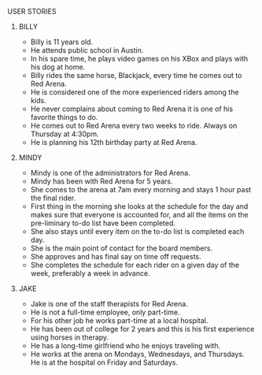 USER STORIES

1) BILLY
    - Billy is 11 years old.
    - He attends public school in Austin.
    - In his spare time, he plays video games on his XBox and plays with his dog at home.
    - Billy rides the same horse, Blackjack, every time he comes out to Red Arena.
    - He is considered one of the more experienced riders among the kids.
    - He never complains about coming to Red Arena it is one of his favorite things to do.
    - He comes out to Red Arena every two weeks to ride. Always on Thursday at 4:30pm.
    - He is planning his 12th birthday party at Red Arena. 

2) MINDY
    - Mindy is one of the administrators for Red Arena.
    - Mindy has been with Red Arena for 5 years.
    - She comes to the arena at 7am every morning and stays 1 hour past the final rider. 
    - First thing in the morning she looks at the schedule for the day and makes sure that everyone is accounted for, and all the items on the pre-liminary to-do list have been completed. 
    - She also stays until every item on the to-do list is completed each day.
    - She is the main point of contact for the board members. 
    - She approves and has final say on time off requests.
    - She completes the schedule for each rider on a given day of the week, preferably a week in advance.

3) JAKE
    - Jake is one of the staff therapists for Red Arena.
    - He is not a full-time employee, only part-time.
    - For his other job he works part-time at a local hospital.
    - He has been out of college for 2 years and this is his first experience using horses in therapy.
    - He has a long-time girlfriend who he enjoys traveling with. 
    - He works at the arena on Mondays, Wednesdays, and Thursdays. He is at the hospital on Friday and Saturdays. 
